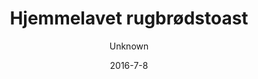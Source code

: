 ---
title: 'Hjemmelavet rugbrødstoast'
description: 'Vælg mellem følgende varianter: skinke og ost -- pesto, champignon, rødløg og ost -- pesto, parmaskinke, rødløg og ost'
image: null
price: '45'
size: '1'
color: '#ffffff'
category: snacks
tags: 'Snacks,Morgenmad'
meta:
    id: fc38d74d0bac7c06e133a39bcfa3323c10dedaa9
    parentId: f20f57fa9c3d8bff0902cfb33f350091a3a48d51
    language: da
date: '2016-7-8'
author: Unknown
---